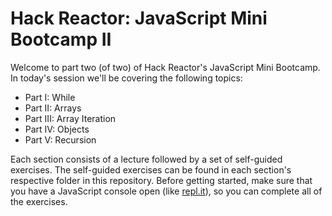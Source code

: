 # Hack Reactor: JavaScript Mini Bootcamp II

Welcome to part two (of two) of Hack Reactor's JavaScript Mini Bootcamp. In today's session we'll be covering the following topics:

- Part I: While
- Part II: Arrays
- Part III: Array Iteration
- Part IV: Objects
- Part V: Recursion

Each section consists of a lecture followed by a set of self-guided exercises. The self-guided exercises can be found in each section's respective folder in this repository. Before getting started, make sure that you have a JavaScript console open (like <a href="http://www.repl.it/languages/javascript" target="_blank">repl.it</a>), so you can complete all of the exercises.

